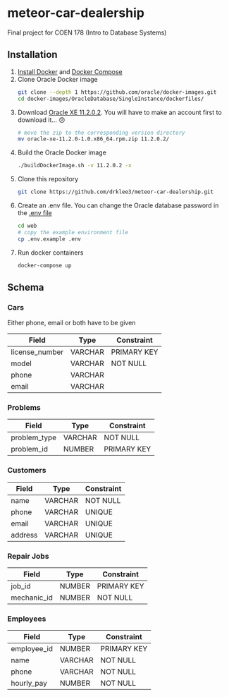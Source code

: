 # meteor-car-dealership

Final project for COEN 178 (Intro to Database Systems)

## Installation

1. [Install Docker](https://docs.docker.com/install/) and [Docker Compose](https://docs.docker.com/compose/install/)
2. Clone Oracle Docker image
    ```bash
    git clone --depth 1 https://github.com/oracle/docker-images.git
    cd docker-images/OracleDatabase/SingleInstance/dockerfiles/
    ```
3. Download [Oracle XE 11.2.0.2](https://www.oracle.com/technetwork/database/database-technologies/express-edition/downloads/xe-prior-releases-5172097.html).  You will have to make an account first to download it... 😠
    ```bash
    # move the zip to the corresponding version directory
    mv oracle-xe-11.2.0-1.0.x86_64.rpm.zip 11.2.0.2/
    ```
4. Build the Oracle Docker image
    ```bash
    ./buildDockerImage.sh -v 11.2.0.2 -x
    ```
5. Clone this repository
    ```bash
    git clone https://github.com/drklee3/meteor-car-dealership.git
    ```
5. Create an .env file. You can change the Oracle database password in the
    [.env file](web/.env.example)
    ```bash
    cd web
    # copy the example environment file
    cp .env.example .env
    ```
6. Run docker containers
    ```bash
    docker-compose up
    ```

## Schema

### Cars

Either phone, email or both have to be given

| Field          | Type    | Constraint  |
| -------------- | ------- | ----------- |
| license_number | VARCHAR | PRIMARY KEY |
| model          | VARCHAR | NOT NULL    |
| phone          | VARCHAR |             |
| email          | VARCHAR |             |

### Problems

| Field        | Type    | Constraint  |
| ------------ | ------- | ----------- |
| problem_type | VARCHAR | NOT NULL    |
| problem_id   | NUMBER  | PRIMARY KEY |

### Customers

| Field   | Type    | Constraint |
| ------- | ------- | ---------- |
| name    | VARCHAR | NOT NULL   |
| phone   | VARCHAR | UNIQUE     |
| email   | VARCHAR | UNIQUE     |
| address | VARCHAR | UNIQUE     |

### Repair Jobs

| Field       | Type    | Constraint  |
| ----------- | ------- | ----------- |
| job_id      | NUMBER  | PRIMARY KEY |
| mechanic_id | NUMBER  | NOT NULL    |

### Employees

| Field       | Type    | Constraint  |
| ----------- | ------- | ----------- |
| employee_id | NUMBER  | PRIMARY KEY |
| name        | VARCHAR | NOT NULL    |
| phone       | VARCHAR | NOT NULL    |
| hourly_pay  | NUMBER  | NOT NULL    |
